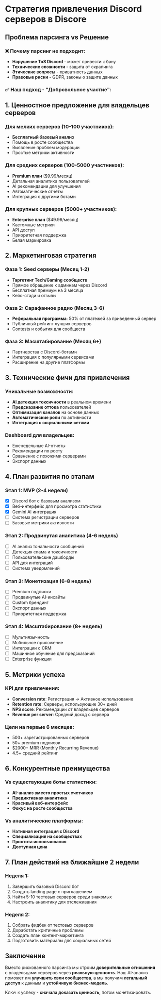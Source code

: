 # Стратегия привлечения Discord серверов в Discore

## Проблема парсинга vs Решение

### ❌ Почему парсинг не подходит:
- **Нарушение ToS Discord** - может привести к бану
- **Технические сложности** - защита от скрапинга
- **Этические вопросы** - приватность данных
- **Правовые риски** - GDPR, законы о защите данных

### ✅ Наш подход - "Добровольное участие":

## 1. Ценностное предложение для владельцев серверов

### Для мелких серверов (10-100 участников):
- **Бесплатный базовый анализ**
- Помощь в росте сообщества
- Выявление проблем модерации
- Простые метрики активности

### Для средних серверов (100-5000 участников):
- **Premium план** ($9.99/месяц)
- Детальная аналитика пользователей
- AI рекомендации для улучшения
- Автоматические отчеты
- Интеграция с другими ботами

### Для крупных серверов (5000+ участников):
- **Enterprise план** ($49.99/месяц)  
- Кастомные метрики
- API доступ
- Приоритетная поддержка
- Белая маркировка

## 2. Маркетинговая стратегия

### Фаза 1: Seed серверы (Месяц 1-2)
- **Таргетинг Tech/Gaming сообществ**
- Прямое обращение к админам через Discord
- Бесплатная премиум на 3 месяца
- Кейс-стади и отзывы

### Фаза 2: Сарафанное радио (Месяц 3-6)
- **Реферальная программа**: 50% от платежей за приведенный сервер
- Публичный рейтинг лучших серверов
- Contests и события для сообществ

### Фаза 3: Масштабирование (Месяц 6+)
- Партнерства с Discord-ботами
- Интеграция с популярными сервисами
- Расширение на другие платформы

## 3. Технические фичи для привлечения

### Уникальные возможности:
- **AI детекция токсичности** в реальном времени
- **Предсказание оттока** пользователей  
- **Оптимизация каналов** на основе данных
- **Автоматические роли** по активности
- **Интеграция с социальными сетями**

### Dashboard для владельцев:
- Еженедельные AI-отчеты
- Рекомендации по росту
- Сравнение с похожими серверами
- Экспорт данных

## 4. План развития по этапам

### Этап 1: MVP (2-4 недели)
- [x] Discord бот с базовым анализом
- [x] Веб-интерфейс для просмотра статистики  
- [x] Gemini AI интеграция
- [ ] Система регистрации серверов
- [ ] Базовые метрики активности

### Этап 2: Продвинутая аналитика (4-6 недель)
- [ ] AI анализ тональности сообщений
- [ ] Детекция спама и токсичности
- [ ] Пользовательские дашборды
- [ ] API для интеграций
- [ ] Система уведомлений

### Этап 3: Монетизация (6-8 недель)
- [ ] Premium подписки
- [ ] Продвинутые AI-инсайты
- [ ] Custom брендинг
- [ ] Экспорт данных
- [ ] Приоритетная поддержка

### Этап 4: Масштабирование (8+ недель)  
- [ ] Мультиязычность
- [ ] Мобильное приложение
- [ ] Интеграции с CRM
- [ ] Машинное обучение для предсказаний
- [ ] Enterprise функции

## 5. Метрики успеха

### KPI для привлечения:
- **Conversion rate**: Регистрация → Активное использование
- **Retention rate**: Серверы, использующие 30+ дней
- **NPS score**: Рекомендации от владельцев серверов
- **Revenue per server**: Средний доход с сервера

### Цели на первые 6 месяцев:
- 500+ зарегистрированных серверов
- 50+ premium подписок  
- $2000+ MRR (Monthly Recurring Revenue)
- 4.5+ средний рейтинг

## 6. Конкурентные преимущества

### Vs существующие боты статистики:
- **AI-анализ вместо простых счетчиков**
- **Предиктивная аналитика**
- **Красивый веб-интерфейс**
- **Фокус на росте сообщества**

### Vs аналитические платформы:
- **Нативная интеграция с Discord**  
- **Специализация на сообществах**
- **Простота использования**
- **Доступная цена**

## 7. План действий на ближайшие 2 недели

### Неделя 1:
1. Завершить базовый Discord бот
2. Создать landing page с приглашением
3. Найти 5-10 тестовых серверов среди знакомых
4. Настроить аналитику для отслеживания

### Неделя 2:  
1. Собрать фидбек от тестовых серверов
2. Доработать критичные проблемы
3. Создать план контент-маркетинга
4. Подготовить материалы для социальных сетей

## Заключение

Вместо рискованного парсинга мы строим **доверительные отношения** с владельцами серверов через **реальную ценность**. Наш AI-анализ поможет им **улучшить свои сообщества**, а мы получим **легальный доступ** к данным и **устойчивую бизнес-модель**.

Ключ к успеху - **сначала доказать ценность**, потом монетизировать. 